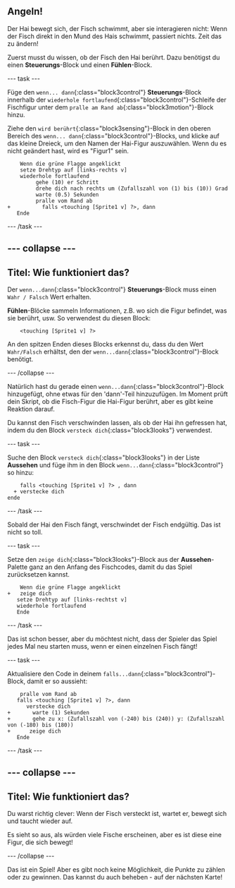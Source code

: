 ## Angeln!

Der Hai bewegt sich, der Fisch schwimmt, aber sie interagieren nicht: Wenn der Fisch direkt in den Mund des Hais schwimmt, passiert nichts. Zeit das zu ändern!

Zuerst musst du wissen, ob der Fisch den Hai berührt. Dazu benötigst du einen **Steuerungs**-Block und einen **Fühlen**-Block.

\--- task \---

Füge den `wenn... dann`{:class="block3control"} **Steuerungs**-Block innerhalb der `wiederhole fortlaufend`{:class="block3control"}-Schleife der Fischfigur unter dem `pralle am Rand ab`{:class="block3motion"}-Block hinzu.

Ziehe den `wird berührt`{:class="block3sensing"}-Block in den oberen Bereich des `wenn... dann`{:class="block3control"}-Blocks, und klicke auf das kleine Dreieck, um den Namen der Hai-Figur auszuwählen. Wenn du es nicht geändert hast, wird es "Figur1" sein.

```blocks3
    Wenn die grüne Flagge angeklickt
    setze Drehtyp auf [links-rechts v]
    wiederhole fortlaufend 
         gehe (10) er Schritt
         drehe dich nach rechts um (Zufallszahl von (1) bis (10)) Grad
         warte (0.5) Sekunden
         pralle vom Rand ab
+          falls <touching [Sprite1 v] ?>, dann
   Ende
```

\--- /task \---

## \--- collapse \---

## Titel: Wie funktioniert das?

Der `wenn...dann`{:class="block3control"} **Steuerungs**-Block muss einen `Wahr / Falsch` Wert erhalten.

**Fühlen**-Blöcke sammeln Informationen, z.B. wo sich die Figur befindet, was sie berührt, usw. So verwendest du diesen Block:

```blocks3
    <touching [Sprite1 v] ?>
```

An den spitzen Enden dieses Blocks erkennst du, dass du den Wert `Wahr/Falsch` erhältst, den der `wenn...dann`{:class="block3control"}-Block benötigt.

\--- /collapse \---

Natürlich hast du gerade einen `wenn...dann`{:class="block3control"}-Block hinzugefügt, ohne etwas für den 'dann'-Teil hinzuzufügen. Im Moment prüft dein Skript, ob die Fisch-Figur die Hai-Figur berührt, aber es gibt keine Reaktion darauf.

Du kannst den Fisch verschwinden lassen, als ob der Hai ihn gefressen hat, indem du den Block `versteck dich`{:class="block3looks"} verwendest.

\--- task \---

Suche den Block `versteck dich`{:class="block3looks"} in der Liste **Aussehen** und füge ihm in den Block `wenn...dann`{:class="block3control"} so hinzu:

```blocks3
    falls <touching [Sprite1 v] ?> , dann 
  + verstecke dich
ende
```

\--- /task \---

Sobald der Hai den Fisch fängt, verschwindet der Fisch endgültig. Das ist nicht so toll.

\--- task \---

Setze den `zeige dich`{:class="block3looks"}-Block aus der **Aussehen**-Palette ganz an den Anfang des Fischcodes, damit du das Spiel zurücksetzen kannst.

```blocks3
    Wenn die grüne Flagge angeklickt
+   zeige dich
   setze Drehtyp auf [links-rechtst v]
   wiederhole fortlaufend
   Ende
```

\--- /task \---

Das ist schon besser, aber du möchtest nicht, dass der Spieler das Spiel jedes Mal neu starten muss, wenn er einen einzelnen Fisch fängt!

\--- task \---

Aktualisiere den Code in deinem `falls...dann`{:class="block3control"}-Block, damit er so aussieht:

```blocks3
    pralle vom Rand ab
   falls <touching [Sprite1 v] ?>, dann 
      verstecke dich
+       warte (1) Sekunden
+       gehe zu x: (Zufallszahl von (-240) bis (240)) y: (Zufallszahl von (-180) bis (180))
+      zeige dich
   Ende
```

\--- /task \---

## \--- collapse \---

## Titel: Wie funktioniert das?

Du warst richtig clever: Wenn der Fisch versteckt ist, wartet er, bewegt sich und taucht wieder auf.

Es sieht so aus, als würden viele Fische erscheinen, aber es ist diese eine Figur, die sich bewegt!

\--- /collapse \---

Das ist ein Spiel! Aber es gibt noch keine Möglichkeit, die Punkte zu zählen oder zu gewinnen. Das kannst du auch beheben - auf der nächsten Karte!